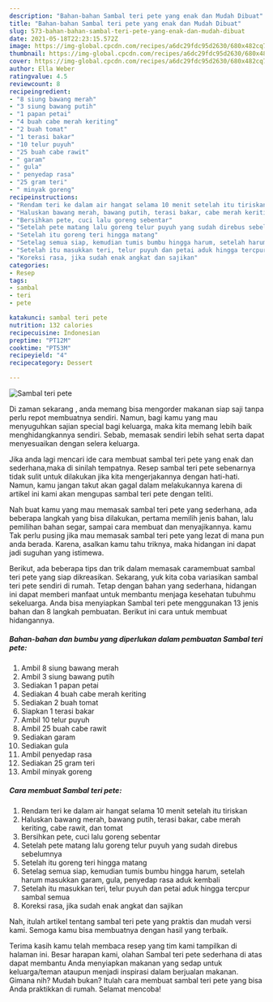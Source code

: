 ```yaml
---
description: "Bahan-bahan Sambal teri pete yang enak dan Mudah Dibuat"
title: "Bahan-bahan Sambal teri pete yang enak dan Mudah Dibuat"
slug: 573-bahan-bahan-sambal-teri-pete-yang-enak-dan-mudah-dibuat
date: 2021-05-18T22:23:15.572Z
image: https://img-global.cpcdn.com/recipes/a6dc29fdc95d2630/680x482cq70/sambal-teri-pete-foto-resep-utama.jpg
thumbnail: https://img-global.cpcdn.com/recipes/a6dc29fdc95d2630/680x482cq70/sambal-teri-pete-foto-resep-utama.jpg
cover: https://img-global.cpcdn.com/recipes/a6dc29fdc95d2630/680x482cq70/sambal-teri-pete-foto-resep-utama.jpg
author: Ella Weber
ratingvalue: 4.5
reviewcount: 8
recipeingredient:
- "8 siung bawang merah"
- "3 siung bawang putih"
- "1 papan petai"
- "4 buah cabe merah keriting"
- "2 buah tomat"
- "1 terasi bakar"
- "10 telur puyuh"
- "25 buah cabe rawit"
- " garam"
- " gula"
- " penyedap rasa"
- "25 gram teri"
- " minyak goreng"
recipeinstructions:
- "Rendam teri ke dalam air hangat selama 10 menit setelah itu tiriskan"
- "Haluskan bawang merah, bawang putih, terasi bakar, cabe merah keriting, cabe rawit, dan tomat"
- "Bersihkan pete, cuci lalu goreng sebentar"
- "Setelah pete matang lalu goreng telur puyuh yang sudah direbus sebelumnya"
- "Setelah itu goreng teri hingga matang"
- "Setelag semua siap, kemudian tumis bumbu hingga harum, setelah harum masukkan garam, gula, penyedap rasa aduk kembali"
- "Setelah itu masukkan teri, telur puyuh dan petai aduk hingga tercpur sambal semua"
- "Koreksi rasa, jika sudah enak angkat dan sajikan"
categories:
- Resep
tags:
- sambal
- teri
- pete

katakunci: sambal teri pete 
nutrition: 132 calories
recipecuisine: Indonesian
preptime: "PT12M"
cooktime: "PT53M"
recipeyield: "4"
recipecategory: Dessert

---
```



![Sambal teri pete](https://img-global.cpcdn.com/recipes/a6dc29fdc95d2630/680x482cq70/sambal-teri-pete-foto-resep-utama.jpg)

Di zaman  sekarang , anda memang bisa mengorder makanan siap saji tanpa perlu repot membuatnya sendiri. Namun, bagi kamu yang mau menyuguhkan sajian special bagi keluarga, maka kita memang lebih baik menghidangkannya sendiri. Sebab, memasak sendiri lebih sehat serta dapat menyesuaikan dengan selera keluarga.

Jika anda lagi mencari ide cara membuat sambal teri pete yang enak dan sederhana,maka di sinilah tempatnya. Resep sambal teri pete  sebenarnya tidak sulit untuk dilakukan jika kita mengerjakannya dengan hati-hati. Namun, kamu jangan takut akan gagal dalam melakukannya 
karena di artikel ini kami akan mengupas sambal teri pete dengan teliti.  



Nah buat kamu yang mau memasak sambal teri pete yang sederhana, ada beberapa langkah yang bisa dilakukan, pertama memilih jenis bahan, lalu pemilihan bahan segar, sampai cara membuat dan menyajikannya. kamu Tak perlu pusing jika mau memasak sambal teri pete yang lezat di mana pun anda berada. Karena, asalkan kamu  tahu triknya, maka hidangan ini dapat jadi suguhan yang istimewa.

Berikut, ada beberapa tips dan trik dalam memasak caramembuat sambal teri pete yang siap dikreasikan. Sekarang, yuk kita coba variasikan sambal teri pete sendiri di rumah. Tetap dengan bahan yang sederhana, hidangan ini dapat memberi manfaat untuk membantu menjaga kesehatan tubuhmu sekeluarga. Anda bisa menyiapkan Sambal teri pete menggunakan 13 jenis bahan dan 8 langkah pembuatan. Berikut ini cara untuk membuat hidangannya.

<!--inarticleads1-->

##### Bahan-bahan dan bumbu yang diperlukan dalam pembuatan Sambal teri pete:

1. Ambil 8 siung bawang merah
1. Ambil 3 siung bawang putih
1. Sediakan 1 papan petai
1. Sediakan 4 buah cabe merah keriting
1. Sediakan 2 buah tomat
1. Siapkan 1 terasi bakar
1. Ambil 10 telur puyuh
1. Ambil 25 buah cabe rawit
1. Sediakan  garam
1. Sediakan  gula
1. Ambil  penyedap rasa
1. Sediakan 25 gram teri
1. Ambil  minyak goreng




<!--inarticleads2-->

##### Cara membuat Sambal teri pete:

1. Rendam teri ke dalam air hangat selama 10 menit setelah itu tiriskan
1. Haluskan bawang merah, bawang putih, terasi bakar, cabe merah keriting, cabe rawit, dan tomat
1. Bersihkan pete, cuci lalu goreng sebentar
1. Setelah pete matang lalu goreng telur puyuh yang sudah direbus sebelumnya
1. Setelah itu goreng teri hingga matang
1. Setelag semua siap, kemudian tumis bumbu hingga harum, setelah harum masukkan garam, gula, penyedap rasa aduk kembali
1. Setelah itu masukkan teri, telur puyuh dan petai aduk hingga tercpur sambal semua
1. Koreksi rasa, jika sudah enak angkat dan sajikan




Nah, itulah artikel tentang  sambal teri pete  yang praktis dan mudah versi kami. Semoga kamu bisa membuatnya dengan hasil yang terbaik. 

Terima kasih kamu telah membaca resep yang tim kami tampilkan di halaman ini. Besar harapan kami, olahan  Sambal teri pete sederhana di atas dapat membantu Anda menyiapkan makanan yang sedap untuk keluarga/teman ataupun menjadi inspirasi dalam berjualan makanan. Gimana nih? Mudah bukan? Itulah cara membuat sambal teri pete yang bisa Anda praktikkan di rumah. Selamat mencoba!

